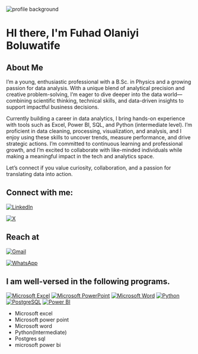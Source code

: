 


![profile background](https://github.com/user-attachments/assets/e66386b6-2df5-4a72-9e1c-129e04445bc2)



# HI there, I'm Fuhad Olaniyi Boluwatife


## About Me

I’m a young, enthusiastic professional with a B.Sc. in Physics and a growing passion for data analysis. With a unique blend of analytical precision and creative problem-solving, I’m eager to dive deeper into the data world—combining scientific thinking, technical skills, and data-driven insights to support impactful business decisions.

Currently building a career in data analytics, I bring hands-on experience with tools such as Excel, Power BI, SQL, and Python (intermediate level). I’m proficient in data cleaning, processing, visualization, and analysis, and I enjoy using these skills to uncover trends, measure performance, and drive strategic actions.
I’m committed to continuous learning and professional growth, and I’m excited to collaborate with like-minded individuals while making a meaningful impact in the tech and analytics space.

Let’s connect if you value curiosity, collaboration, and a passion for translating data into action.

## Connect with me:

[![LinkedIn](https://img.shields.io/badge/LinkedIn-0077B5?style=for-the-badge&logo=linkedin&logoColor=white)](https://www.linkedin.com/in/fuhad-olaniyi-a8580b317)

[![X](https://img.shields.io/badge/X-000000?style=for-the-badge&logo=x&logoColor=white)](https://twitter.com/@OlaniyiFuhad)


## Reach at

[![Gmail](https://img.shields.io/badge/Gmail-D14836?style=for-the-badge&logo=gmail&logoColor=white)](mailto:fuhadboluwatife23@gmail.com)


[![WhatsApp](https://img.shields.io/badge/WhatsApp-25D366?style=for-the-badge&logo=whatsapp&logoColor=white)](https://wa.me/2347051888992)


## I am well-versed in the following programs.

[![Microsoft Excel](https://img.shields.io/badge/Microsoft_Excel-217346?style=for-the-badge&logo=microsoftexcel&logoColor=white)](https://www.microsoft.com/en-us/microsoft-365/excel)
[![Microsoft PowerPoint](https://img.shields.io/badge/Microsoft_PowerPoint-B7472A?style=for-the-badge&logo=microsoftpowerpoint&logoColor=white)](https://www.microsoft.com/en-us/microsoft-365/powerpoint)
[![Microsoft Word](https://img.shields.io/badge/Microsoft_Word-2B579A?style=for-the-badge&logo=microsoftword&logoColor=white)](https://www.microsoft.com/en-us/microsoft-365/word)
[![Python](https://img.shields.io/badge/Python-3776AB?style=for-the-badge&logo=python&logoColor=white)](https://www.python.org/)
[![PostgreSQL](https://img.shields.io/badge/PostgreSQL-4169E1?style=for-the-badge&logo=postgresql&logoColor=white)](https://www.postgresql.org/)
[![Power BI](https://img.shields.io/badge/Power_BI-F2C811?style=for-the-badge&logo=powerbi&logoColor=black)](https://powerbi.microsoft.com/)
- Microsoft excel
- Microsoft power point
- Microsoft word
- Python(Intermediate)
- Postgres sql
- microsoft power bi
